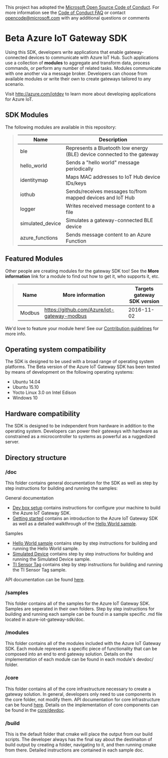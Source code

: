 This project has adopted the [Microsoft Open Source Code of Conduct](https://opensource.microsoft.com/codeofconduct/). For more information see the [Code of Conduct FAQ](https://opensource.microsoft.com/codeofconduct/faq/) or contact [opencode@microsoft.com](mailto:opencode@microsoft.com) with any additional questions or comments

# Beta Azure IoT Gateway SDK
Using this SDK, developers write applications that enable gateway-connected devices to communicate with Azure IoT Hub. Such applications use a collection of **modules** to aggregate and transform data, process commands, or perform any number of related tasks. Modules communicate with one another via a message broker. Developers can choose from available modules or write their own to create gateways tailored to any scenario.

Visit http://azure.com/iotdev to learn more about developing applications for Azure IoT.

## SDK Modules
The following modules are available in this repository:
>| Name             | Description                                                             |
>|------------------|-------------------------------------------------------------------------|
>| ble              | Represents a Bluetooth low energy (BLE) device connected to the gateway |
>| hello_world      | Sends a "hello world" message periodically                              |
>| identitymap      | Maps MAC addresses to IoT Hub device IDs/keys                           |
>| iothub           | Sends/receives messages to/from mapped devices and IoT Hub              |
>| logger           | Writes received message content to a file                               |
>| simulated_device | Simulates a gateway-connected BLE device                                | 
>| azure_functions  | Sends message content to an Azure Function                              | 

## Featured Modules
Other people are creating modules for the gateway SDK too! See the **More information** link for a module to find out how to get it, who supports it, etc.
>| Name   | More information                            | Targets gateway SDK version |
>|--------|---------------------------------------------|-----------------------------|
>| Modbus | https://github.com/Azure/iot-gateway-modbus | 2016-11-02                  |

We'd love to feature your module here! See our [Contribution guidelines](Contributing.md) for more info.

## Operating system compatibility
The SDK is designed to be used with a broad range of operating system platforms. The Beta version of the Azure IoT Gateway SDK has been tested by means of development on the following operating systems:

- Ubuntu 14.04
- Ubuntu 15.10
- Yocto Linux 3.0 on Intel Edison
- Windows 10

## Hardware compatibility
The SDK is designed to be independent from hardware in addition to the operating system. Developers can power their gateways with hardware as constrained as a microcontroller to systems as powerful as a ruggedized server.

## Directory structure

### /doc
This folder contains general documentation for the SDK as well as step by step instructions for building and running the samples:

General documentation

- [Dev box setup](doc/devbox_setup.md) contains instructions for configure your machine to build the Azure IoT Gateway SDK.
- [Getting started](doc/getting_started.md) contains an introduction to the Azure IoT Gateway SDK as well as a detailed walkthrough of the [Hello World sample](doc/sample_hello_world.md).

Samples

- [Hello World sample](doc/sample_hello_world.md) contains step by step instructions for building and running the Hello World sample.
- [Simulated Device](doc/sample_simulated_device_cloud_upload.md) contains step by step instructions for building and running the Simulated Device sample.
- [TI Sensor Tag](doc/sample_ble.md) contains step by step instructions for building and running the TI Sensor Tag sample.


API documentation can be found [here](http://azure.github.io/azure-iot-gateway-sdk/api_reference/c/html).

### /samples
This folder contains all of the samples for the Azure IoT Gateway SDK. Samples are seperated in their own folders. Step by step instructions for building and running each sample can be found in a sample specific .md file located in azure-iot-gateway-sdk/doc.

### /modules
This folder contains all of the modules included with the Azure IoT Gateway SDK. Each module represents a specific piece of functionality that can be composed into an end to end gateway solution. Details on the implementation of each module can be found in each module's devdoc/ folder. 

### /core
This folder contains all of the core infrastructure necessary to create a gateway solution. In general, developers only need to use components in the core folder, not modify them. API documentation for core infrastructure can be found [here](http://azure.github.io/azure-iot-gateway-sdk/api_reference/c/html). Details on the implementation of core components can be found in the [core/devdoc](core/devdoc).

### /build
This is the default folder that cmake will place the output from our build scripts. The developer always has the final say about the destinaiton of build output by creating a folder, navigating to it, and then running cmake from there. Detailed instructions are contained in each sample doc.
